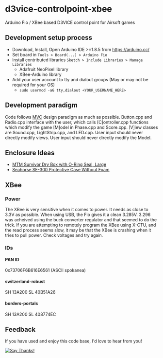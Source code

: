 # d3vice-controlpoint-xbee
Arduino Fio / XBee based D3VICE control point for Airsoft games

## Development setup process

  * Download, Install, Open Arduino IDE >=1.8.5 from https://arduino.cc/
  * Set board in `Tools > Board(...) > Arduino Fio`
  * Install contributed libraries `Sketch > Include Libraries > Manage Libraries`
    * Adafruit NeoPixel library
    * XBee-Arduino library
  * Add your user account to tty and dialout groups (May or may not be required for your OS)
    * `sudo usermod -aG tty,dialout <YOUR_USERNAME_HERE>`

## Development paradigm

Code follows [MVC](https://en.wikipedia.org/wiki/Model%E2%80%93view%E2%80%93controller) design paradigm as much as possible. Button.cpp and Radio.cpp interface with the user, which calls [C]ontroller.cpp functions which modify the game [M]odel in Phase.cpp and Score.cpp. [V]iew classes are Sound.cpp, LightStrip.cpp, and LED.cpp. User input should never directly modify views. User input should never directly modify the Model.

## Enclosure Ideas

  * [MTM Survivor Dry Box with O-Ring Seal, Large](https://www.amazon.com/MTM-Survivor-Ring-Orange-Large/dp/B002KENWZY/ref=pd_rhf_ee_s_cp_0_3?_encoding=UTF8&pd_rd_i=B002KENWZY&pd_rd_r=DREY47809SR4JA75TENW&pd_rd_w=tL9qp&pd_rd_wg=YghNF&psc=1&refRID=DREY47809SR4JA75TENW)
  * [Seahorse SE-300 Protective Case Without Foam](https://www.amazon.com/Seahorse-Protective-Case-without-Orange/dp/B001A1TR1Q/ref=sr_1_14?ie=UTF8&qid=1509563510&sr=8-14&keywords=waterproof+case)


## XBee

### Power

The XBee is very sensitive when it comes to power. It needs as close to 3.3V as possible. When using USB, the Fio gives it a clean 3.285V. 3.296 was acheived using the buck converter regulator and that seemed to do the trick. If you are attempting to remotely program the XBee using X-CTU, and the read process seems slow, it may be that the XBee is crashing when it tries to pull power. Check voltages and try again.

### IDs

#### PAN ID

0x73706F6B616E6561 (ASCII spokanea)

#### switzerland-robust

SH 13A200
SL 40B51A26

#### borders-portals

SH 13A200
SL 408774EC

## Feedback

If you have used and enjoy this code base, I'd love to hear from you!

[![Say Thanks!](https://img.shields.io/badge/Say%20Thanks-!-1EAEDB.svg)](https://saythanks.io/to/insanity54)
